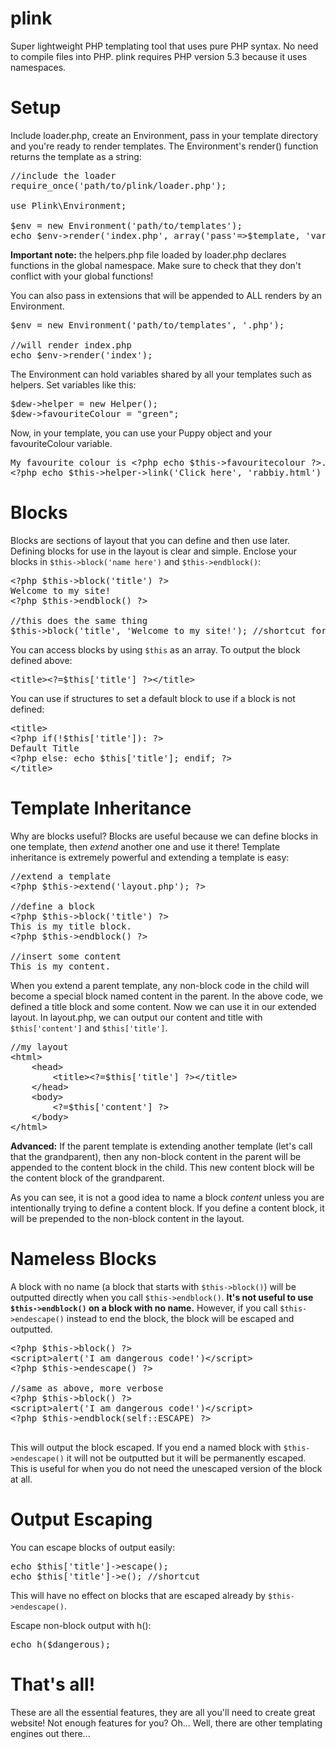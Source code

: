 plink
=====

Super lightweight PHP templating tool that uses pure PHP syntax.
No need to compile files into PHP.
plink requires PHP version 5.3 because it uses namespaces.

Setup
=====

Include loader.php, create an Environment, pass in your template directory and you're ready to render templates.
The Environment's render() function returns the template as a string:

<pre class="brush: php">
//include the loader
require_once('path/to/plink/loader.php');

use Plink\Environment;

$env = new Environment('path/to/templates');
echo $env->render('index.php', array('pass'=>$template, 'variables'=>$here));
</pre>

**Important note:** the helpers.php file loaded by loader.php declares functions in the global namespace.
Make sure to check that they don't conflict with your global functions!

You can also pass in extensions that will be appended to ALL renders by an Environment.

<pre class="brush: php">
$env = new Environment('path/to/templates', '.php');

//will render index.php
echo $env->render('index');
</pre>

The Environment can hold variables shared by all your templates such as helpers.  Set variables like this: 
<pre class="brush: php">
$dew->helper = new Helper();
$dew->favouriteColour = "green";
</pre>

Now, in your template, you can use your Puppy object and your favouriteColour variable.

<pre class="brush: php">
My favourite colour is &lt;?php echo $this->favouritecolour ?>.
&lt;?php echo $this->helper->link('Click here', 'rabbiy.html') ?> to see my pet rabbit!
</pre>

Blocks
====

Blocks are sections of layout that you can define and then use later.
Defining blocks for use in the layout is clear and simple.
Enclose your blocks in `$this->block('name here')` and `$this->endblock()`: 

<pre class="brush: php">
&lt;?php $this->block('title') ?>
Welcome to my site!
&lt;?php $this->endblock() ?>

//this does the same thing
$this->block('title', 'Welcome to my site!'); //shortcut for small blocks
</pre>

You can access blocks by using `$this` as an array.  To output the block defined above: 

<pre class="brush: php">
&lt;title>&lt;?=$this['title'] ?>&lt;/title>
</pre>

You can use if structures to set a default block to use if a block is not defined: 

<pre class="brush: php">
&lt;title>
&lt;?php if(!$this['title']): ?>
Default Title
&lt;?php else: echo $this['title']; endif; ?>
&lt;/title>
</pre>

Template Inheritance
====

Why are blocks useful?  Blocks are useful because we can define blocks in one template, 
then <em>extend</em> another one and use it there!
Template inheritance is extremely powerful and extending a template is easy: 

<pre class="brush: php">
//extend a template
&lt;?php $this->extend('layout.php'); ?>

//define a block
&lt;?php $this->block('title') ?>
This is my title block.
&lt;?php $this->endblock() ?>

//insert some content
This is my content.
</pre>

When you extend a parent template, any non-block code in the child will become a special block named content in the parent.
In the above code, we defined a title block and some content.  Now we can use it in our extended layout.
In layout.php, we can output our content and title with `$this['content']` and `$this['title']`.

<pre class="brush: php">
//my layout
&lt;html>
	&lt;head>
		&lt;title>&lt;?=$this['title'] ?>&lt;/title>
	&lt;/head>
	&lt;body>
		&lt;?=$this['content'] ?>
	&lt;/body>
&lt;/html>
</pre>

**Advanced:** If the parent template is extending another template (let's call that the grandparent), then any non-block content in the parent will be appended to the
content block in the child.  This new content block will be the content block of the grandparent.

As you can see, it is not a good idea to name a block *content* unless you
are intentionally trying to define a content block.  If you define a content block, it will be prepended
to the non-block content in the layout.

Nameless Blocks
====

A block with no name (a block that starts with `$this->block()`)  will be outputted directly when you call `$this->endblock()`.
**It's not useful to use `$this->endblock()` on a block with no name.**  However, if you call `$this->endescape()` instead
to end the block, the block will be escaped and outputted.

<pre class="brush: php">
&lt;?php $this->block() ?>
&lt;script>alert('I am dangerous code!')&lt;/script>
&lt;?php $this->endescape() ?>

//same as above, more verbose
&lt;?php $this->block() ?>
&lt;script>alert('I am dangerous code!')&lt;/script>
&lt;?php $this->endblock(self::ESCAPE) ?>

</pre>

This will output the block escaped.  If you end a named block with `$this->endescape()` it will not
be outputted but it will be permanently escaped.  This is useful for when you do not need the
unescaped version of the block at all.

Output Escaping
====
You can escape blocks of output easily: 

<pre class="brush: php">
echo $this['title']->escape();
echo $this['title']->e(); //shortcut
</pre>

This will have no effect on blocks that are escaped already by `$this->endescape()`.

Escape non-block output with h(): 

<pre class="brush: php">
echo h($dangerous);
</pre>

That's all!
====

These are all the essential features, they are all you'll need to create great website!
Not enough features for you?  Oh...  Well, there are other templating engines out there...